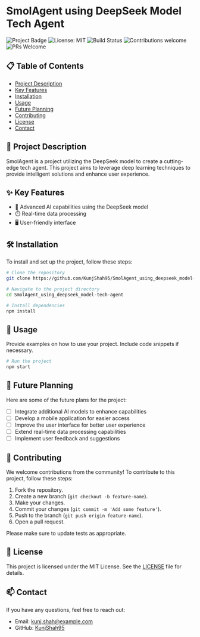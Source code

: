 # SmolAgent using DeepSeek Model Tech Agent

![Project Badge](https://img.shields.io/badge/Project-v1.0-blue) ![License: MIT](https://img.shields.io/badge/License-MIT-yellow.svg) ![Build Status](https://img.shields.io/badge/build-passing-brightgreen) ![Contributions welcome](https://img.shields.io/badge/contributions-welcome-brightgreen) ![PRs Welcome](https://img.shields.io/badge/PRs-welcome-brightgreen.svg)

## 📋 Table of Contents
- [Project Description](#project-description)
- [Key Features](#key-features)
- [Installation](#installation)
- [Usage](#usage)
- [Future Planning](#future-planning)
- [Contributing](#contributing)
- [License](#license)
- [Contact](#contact)

## 📖 Project Description
SmolAgent is a project utilizing the DeepSeek model to create a cutting-edge tech agent. This project aims to leverage deep learning techniques to provide intelligent solutions and enhance user experience.

## ✨ Key Features
- 🤖 Advanced AI capabilities using the DeepSeek model
- ⏱️ Real-time data processing
- 🖥️ User-friendly interface

## 🛠️ Installation
To install and set up the project, follow these steps:

```bash
# Clone the repository
git clone https://github.com/KunjShah95/SmolAgent_using_deepseek_model-tech-agent.git

# Navigate to the project directory
cd SmolAgent_using_deepseek_model-tech-agent

# Install dependencies
npm install
```

## 🚀 Usage
Provide examples on how to use your project. Include code snippets if necessary.

```bash
# Run the project
npm start
```

## 🌟 Future Planning
Here are some of the future plans for the project:
- [ ] Integrate additional AI models to enhance capabilities
- [ ] Develop a mobile application for easier access
- [ ] Improve the user interface for better user experience
- [ ] Extend real-time data processing capabilities
- [ ] Implement user feedback and suggestions

## 🤝 Contributing
We welcome contributions from the community! To contribute to this project, follow these steps:

1. Fork the repository.
2. Create a new branch (`git checkout -b feature-name`).
3. Make your changes.
4. Commit your changes (`git commit -m 'Add some feature'`).
5. Push to the branch (`git push origin feature-name`).
6. Open a pull request.

Please make sure to update tests as appropriate.

## 📄 License
This project is licensed under the MIT License. See the [LICENSE](LICENSE) file for details.

## 📫 Contact
If you have any questions, feel free to reach out:

- Email: [kunj.shah@example.com](mailto:kkshah2005@gmail.com)
- GitHub: [KunjShah95](https://github.com/KunjShah95)
